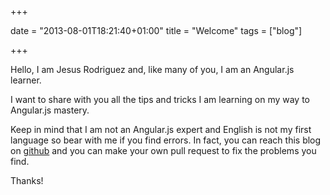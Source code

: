 +++

date = "2013-08-01T18:21:40+01:00"
title = "Welcome"
tags = ["blog"]

+++

Hello, I am Jesus Rodriguez and, like many of you, I am an Angular.js learner.

I want to share with you all the tips and tricks I am learning on my way to Angular.js mastery.

Keep in mind that I am not an Angular.js expert and English is not my first language so bear with me if you find errors. In fact, you can reach this blog on [github](https://github.com/Foxandxss/angular-tips) and you can make your own pull request to fix the problems you find.

Thanks!
